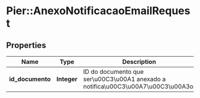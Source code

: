 # Pier::AnexoNotificacaoEmailRequest

## Properties
Name | Type | Description | Notes
------------ | ------------- | ------------- | -------------
**id_documento** | **Integer** | ID do documento que ser\u00C3\u00A1 anexado a notifica\u00C3\u00A7\u00C3\u00A3o. | [optional] 



